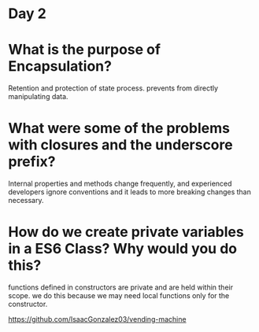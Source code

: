 # Day 2
# What is the purpose of Encapsulation?
Retention and protection of state process.
prevents from directly manipulating data.
# What were some of the problems with closures and the underscore prefix?
Internal properties and methods change frequently, and experienced developers ignore conventions and it leads to more breaking changes than necessary.

# How do we create private variables in a ES6 Class? Why would you do this?
functions defined in constructors are private and are held within their scope. we do this because we may need local functions only for the constructor.



https://github.com/IsaacGonzalez03/vending-machine
